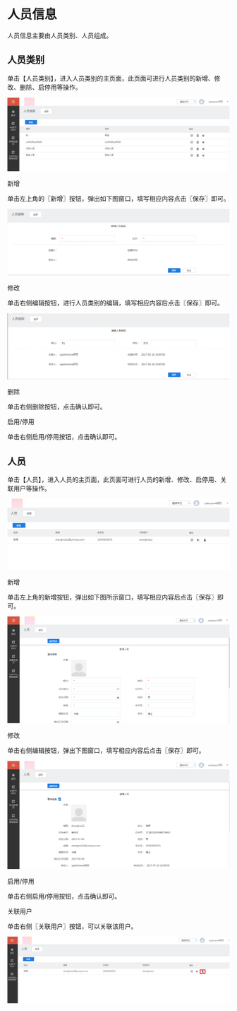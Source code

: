 # 人员信息

人员信息主要由人员类别、人员组成。

## 人员类别

单击【人员类别】，进入人员类别的主页面，此页面可进行人员类别的新增、修改、删除、启停用等操作。

![](/articles/workbench/3-/image/image10.png)
 
新增

单击左上角的〖新增〗按钮，弹出如下图窗口，填写相应内容点击〖保存〗即可。

![](/articles/workbench/3-/image/image11.png)

 
修改

单击右侧编辑按钮，进行人员类别的编辑，填写相应内容后点击〖保存〗即可。

![](/articles/workbench/3-/image/image12.png)

 
删除

单击右侧删除按钮，点击确认即可。

启用/停用

单击右侧启用/停用按钮，点击确认即可。

## 人员

单击【人员】，进入人员的主页面，此页面可进行人员的新增、修改、启停用、关联用户等操作。

![](/articles/workbench/3-/image/image13.png)

 
新增

单击左上角的新增按钮，弹出如下图所示窗口，填写相应内容后点击〖保存〗即可。

![](/articles/workbench/3-/image/image14.png)

 
修改

单击右侧编辑按钮，弹出下图窗口，填写相应内容后点击〖保存〗即可。

![](/articles/workbench/3-/image/image15.png)

 
启用/停用

单击右侧启用/停用按钮，点击确认即可。

关联用户

单击右侧〖关联用户〗按钮，可以关联该用户。

![](/articles/workbench/3-/image/image16.png)

 

